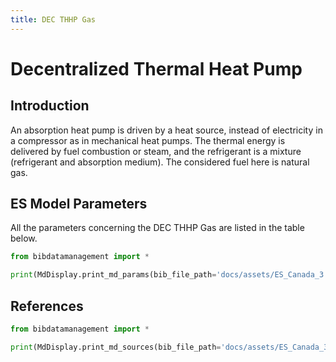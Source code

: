```yaml
---
title: DEC THHP Gas
---
```


# Decentralized Thermal Heat Pump

## Introduction

An absorption heat pump is driven by a heat source, instead of
electricity in a compressor as in mechanical heat pumps. The thermal
energy is delivered by fuel combustion or steam, and the refrigerant is
a mixture (refrigerant and absorption medium). The considered fuel here
is natural gas.

## ES Model Parameters

All the parameters concerning the DEC THHP Gas are listed in
the table below.

```python exec="on"
from bibdatamanagement import *

print(MdDisplay.print_md_params(bib_file_path='docs/assets/ES_Canada_3.bib',filter_entry='DEC_THHP_GAS'))
```

## References

```python exec="on"
from bibdatamanagement import *

print(MdDisplay.print_md_sources(bib_file_path='docs/assets/ES_Canada_3.bib',filter_entry='DEC_THHP_GAS'))
```
